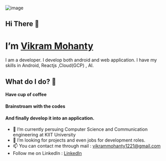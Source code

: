  
 
 
 
![image](https://user-images.githubusercontent.com/53655438/118399228-cfe32500-b679-11eb-9abf-3ec2cf77b0cb.png)

  ## Hi There 👋
  # I’m [Vikram Mohanty](https://github.com/vikram-12)
     
  
  I am a developer. I develop both android and web application. 
  I have my skills in Android, Reactjs ,Cloud(GCP) , AI.
   
  ## What do I do? 👀
  
  #### Have cup of coffee
  #### Brainstroam with the codes
  #### And finally develop it into an application.
  
- 🌱 I’m currently persuing Computer Science and Communication engineering at KIIT University
- 💞️ I’m looking for projects and even jobs for development roles.
- 📫 You can contact me through mail : vikrammohanty1221@gmail.com
- Follow me on LinkedIn :
    [LinkedIn](https://www.linkedin.com/in/vikrammohanty12/)    
  


